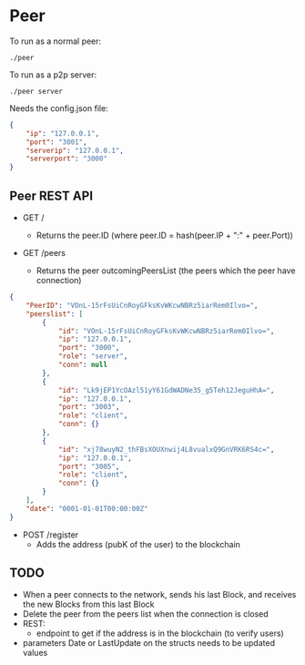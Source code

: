 # Peer

To run as a normal peer:
```
./peer
```

To run as a p2p server:
```
./peer server
```

Needs the config.json file:
```json
{
    "ip": "127.0.0.1",
    "port": "3001",
    "serverip": "127.0.0.1",
    "serverport": "3000"
}
```


## Peer REST API
- GET /
    - Returns the peer.ID (where peer.ID = hash(peer.IP + ":" + peer.Port))


- GET /peers
    - Returns the peer outcomingPeersList (the peers which the peer have connection)

```json
{
    "PeerID": "VOnL-15rFsUiCnRoyGFksKvWKcwNBRz5iarRem0Ilvo=",
    "peerslist": [
        {
            "id": "VOnL-15rFsUiCnRoyGFksKvWKcwNBRz5iarRem0Ilvo=",
            "ip": "127.0.0.1",
            "port": "3000",
            "role": "server",
            "conn": null
        },
        {
            "id": "Lk9jEP1YcOAzl51yY61GdWADNe35_g5Teh12JeguHhA=",
            "ip": "127.0.0.1",
            "port": "3003",
            "role": "client",
            "conn": {}
        },
        {
            "id": "xj78wuyN2_thFBsXOUXnwij4L8vualxQ9GnVRK6RS4c=",
            "ip": "127.0.0.1",
            "port": "3005",
            "role": "client",
            "conn": {}
        }
    ],
    "date": "0001-01-01T00:00:00Z"
}
```

- POST /register
    - Adds the address (pubK of the user) to the blockchain


## TODO
- When a peer connects to the network, sends his last Block, and receives the new Blocks from this last Block
- Delete the peer from the peers list when the connection is closed
- REST:
    - endpoint to get if the address is in the blockchain (to verify users)
- parameters Date or LastUpdate on the structs needs to be updated values
